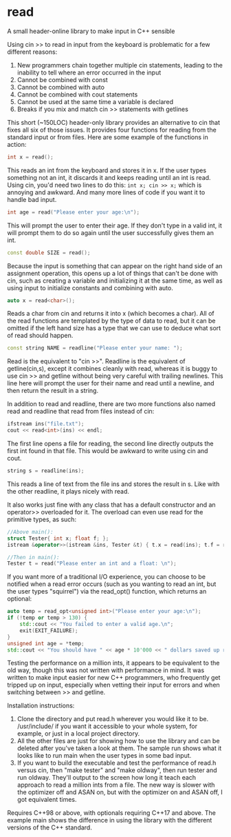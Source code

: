 # read
A small header-online library to make input in C++ sensible

Using cin >> to read in input from the keyboard is problematic for a few different reasons:
1) New programmers chain together multiple cin statements, leading to the inability to tell where an error occurred in the input
2) Cannot be combined with const
3) Cannot be combined with auto
4) Cannot be combined with cout statements
5) Cannot be used at the same time a variable is declared
6) Breaks if you mix and match cin >> statements with getlines

This short (~150LOC) header-only library provides an alternative to cin that fixes all six of those issues. It provides four functions for reading from the standard input or from files. Here are some example of the functions in action:

```C++
int x = read();
```
This reads an int from the keyboard and stores it in x. If the user types something not an int, it discards it and keeps reading until an int is read. Using cin, you'd need two lines to do this: ```int x; cin >> x;``` which is annoying and awkward. And many more lines of code if you want it to handle bad input.

```C++
int age = read("Please enter your age:\n");
```
This will prompt the user to enter their age. If they don't type in a valid int, it will prompt them to do so again until the user successfully gives them an int.

```C++
const double SIZE = read();
```
Because the input is something that can appear on the right hand side of an assignment operation, this opens up a lot of things that can't be done with cin, such as creating a variable and initializing it at the same time, as well as using input to initialize constants and combining with auto.

```C++
auto x = read<char>();
```
Reads a char from cin and returns it into x (which becomes a char). All of the read functions are templated by the type of data to read, but it can be omitted if the left hand size has a type that we can use to deduce what sort of read should happen.

```C++
const string NAME = readline("Please enter your name: ");
```
Read is the equivalent to "cin >>". Readline is the equivalent of getline(cin,s), except it combines cleanly with read, whereas it is buggy to use cin >> and getline without being very careful with trailing newlines. This line here will prompt the user for their name and read until a newline, and then return the result in a string.

In addition to read and readline, there are two more functions also named read and readline that read from files instead of cin:

```C++
ifstream ins("file.txt");
cout << read<int>(ins) << endl;
```
The first line opens a file for reading, the second line directly outputs the first int found in that file. This would be awkward to write using cin and cout.

```C++
string s = readline(ins);
```
This reads a line of text from the file ins and stores the result in s. Like with the other readline, it plays nicely with read.

It also works just fine with any class that has a default constructor and an operator>> overloaded for it. The overload can even use read for the primitive types, as such:

```C++
//Above main():
struct Tester{ int x; float f; };
istream &operator>>(istream &ins, Tester &t) { t.x = read(ins); t.f = read(ins); return ins; }

//Then in main():
Tester t = read("Please enter an int and a float: \n");
```

If you want more of a traditional I/O experience, you can choose to be notified when a read error occurs (such as you wanting to read an int, but the user types "squirrel") via the read_opt() function, which returns an optional:

```C++
auto temp = read_opt<unsigned int>("Please enter your age:\n");
if (!temp or temp > 130) {
	std::cout << "You failed to enter a valid age.\n";
	exit(EXIT_FAILURE);
}
unsigned int age = *temp;
std::cout << "You should have " << age * 10'000 << " dollars saved up right now.\n";
```

Testing the performance on a million ints, it appears to be equivalent to the old way, though this was not written with performance in mind. It was written to make input easier for new C++ programmers, who frequently get tripped up on input, especially when vetting their input for errors and when switching between >> and getline.

Installation instructions:

1. Clone the directory and put read.h wherever you would like it to be. /usr/include/ if you want it accessible to your whole system, for example, or just in a local project directory.
2. All the other files are just for showing how to use the library and can be deleted after you've taken a look at them. The sample run shows what it looks like to run main when the user types in some bad input.
3. If you want to build the executable and test the performance of read.h versus cin, then "make tester" and "make oldway", then run tester and run oldway. They'll output to the screen how long it teach each approach to read a million ints from a file. The new way is slower with the optimizer off and ASAN on, but with the optimizer on and ASAN off, I got equivalent times.

Requires C++98 or above, with optionals requiring C++17 and above. The example main shows the difference in using the library with the different versions of the C++ standard.
